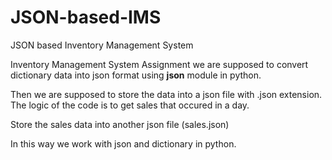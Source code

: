 # JSON-based-IMS
JSON based Inventory Management System 

Inventory Management System Assignment we are supposed to convert dictionary data into json format using **json** module in python.

Then we are supposed to store the data into a json file with .json extension. The logic of the code is to get sales that occured in a day.

Store the sales data into another json file (sales.json)

In this way we work with json and dictionary in python.
